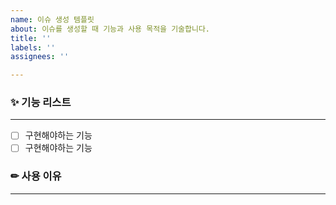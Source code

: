 ```yaml
---
name: 이슈 생성 템플릿
about: 이슈를 생성할 때 기능과 사용 목적을 기술합니다.
title: ''
labels: ''
assignees: ''

---
```


### ✨ 기능 리스트
---
- [ ] 구현해야하는 기능
- [ ] 구현해야하는 기능

### ✏ 사용 이유
---
